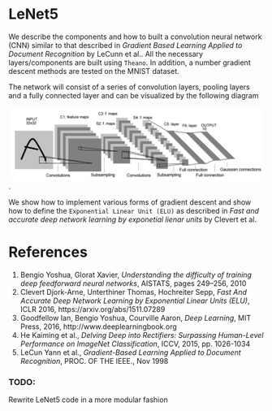# LeNet5
We describe the components and how to built a convolution neural network (CNN) similar to that described in <em>Gradient Based Learning Applied to Document Recognition</em> by LeCunn et al.. All the necessary layers/components  are built using `Theano`. In addition, a number gradient descent methods are tested on the MNIST dataset.

The network will consist of a series of convolution layers, pooling layers and a fully connected layer and can be visualized by the following diagram 

![Alt text](https://github.com/LukaszObara/LeNet5/blob/master/images/architec2.png "LeNet5").

We show how to implement various forms of gradient descent and show how to define the `Exponential Linear Unit (ELU)` as described in <em>Fast and accurate deep network learning by exponetial lienar units</em> by Clevert et al. 


# References
<ol>
<li>Bengio Yoshua, Glorat Xavier, <em>Understanding the difficulty of training deep feedforward neural networks</em>, AISTATS, pages 249–256, 2010</li>
<li>Clevert Djork-Arne, Unterthiner Thomas, Hochreiter Sepp, <em>Fast And Accurate Deep Network Learning by Exponential Linear Units (ELU)</em>, ICLR 2016, https://arxiv.org/abs/1511.07289</li>
<li>Goodfellow Ian, Bengio Yoshua, Courville Aaron, <em>Deep Learning</em>, MIT Press, 2016, http://www.deeplearningbook.org</li>
<li>He Kaiming et al., <em>Delving Deep into Rectifiers: Surpassing Human-Level Performance on ImageNet Classification</em>, ICCV, 2015, pp. 1026-1034</li>
<li>LeCun Yann et al., <em>Gradient-Based Learning Applied to Document Recognition</em>, PROC. OF THE IEEE., Nov 1998</li>
</ol>


### TODO:
Rewrite LeNet5 code in a more modular fashion
